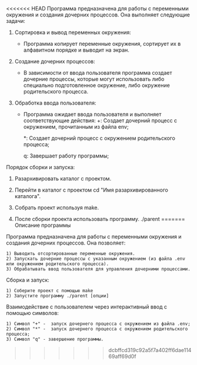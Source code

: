 <<<<<<< HEAD
Программа предназначена для работы с переменными окружения и создания дочерних процессов. Она выполняет следующие задачи:

1) Сортировка и вывод переменных окружения:
    - Программа копирует переменные окружения, сортирует их в алфавитном порядке и выводит на экран.

2) Создание дочерних процессов:
    - В зависимости от ввода пользователя программа создает дочерние процессы, которые могут использовать либо специально подготовленное окружение, либо окружение родительского процесса.

3) Обработка ввода пользователя:
    - Программа ожидает ввода пользователя и выполняет соответствующие действия:
        +: Создает дочерний процесс с окружением, прочитанным из файла env;

        *: Создает дочерний процесс с окружением родительского процесса;

        q: Завершает работу программы;

Порядок сборки и запуска:

1. Разархивировать каталог с проектом.

2. Перейти в каталог с проектом cd "Имя разархивированного каталога".

3. Собрать проект используя make.

4. После сборки проекта использовать программу. ./parent
=======
Описание программы

Программа предназначена для работы с переменными окружения и создания дочерних процессов. Она позволяет:

    1) Выводить отсортированные переменные окружения.
    2) Запускать дочерние процессы с указанным окружением (из файла .env или окружением родительского процесса).
    3) Обрабатывать ввод пользователя для управления дочерними процессами.
    
Сборка и запуск:

    1) Соберите проект с помощью make
    2) Запустите программу ./parent [опции]
    
Взаимодействие с пользователем через интерактивный ввод с помощью символов:

    1) Символ "+" -  запуск дочернего процесса с окружением из файла .env;
    2) Символ "*" -  запуск дочернего процесса с окружением родительского процесса;
    3) Символ "q" - завершение программы.
>>>>>>> dcbffcd319c92a5f7a402ff6dae11469aff69d0f
